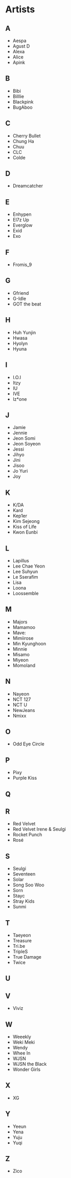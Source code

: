 # Artists 
## A
- Aespa
- Agust D
- Alexa
- Alice
- Apink
## B
- Bibi 
- Billlie 
- Blackpink
- BugAboo
## C
- Cherry Bullet
- Chung Ha
- Chuu
- CLC
- Colde
## D
- Dreamcatcher
## E
- Enhypen
- El7z Up
- Everglow
- Exid 
- Exo
## F
- Fromis_9
## G
- Gfriend
- G-Idle
- GOT the beat
## H
- Huh Yunjin
- Hwasa
- Hyolyn
- Hyuna
## I
- I.O.I
- Itzy
- IU
- IVE
- Iz*one
## J
- Jamie
- Jennie
- Jeon Somi
- Jeon Soyeon
- Jessi
- Jihyo
- Jini
- Jisoo
- Jo Yuri
- Joy
## K
- K/DA
- Kard 
- Kep1er 
- Kim Sejeong
- Kiss of Life
- Kwon Eunbi
## L
- Lapillus
- Lee Chae Yeon
- Lee Suhyun
- Le Sserafim
- Lisa
- Loona 
- Loossemble
## M
- Majors
- Mamamoo
- Mave:
- Mimiirose
- Min Kyunghoon
- Minnie
- Misamo
- Miyeon
- Momoland
## N
- Nayeon
- NCT 127
- NCT U 
- NewJeans
- Nmixx 
## O
- Odd Eye Circle
## P
- Pixy
- Purple Kiss
## Q
## R
- Red Velvet
- Red Velvet Irene & Seulgi
- Rocket Punch
- Rosé
## S
- Seulgi
- Seventeen
- Solar
- Song Soo Woo
- Sorn
- Stayc 
- Stray Kids
- Sunmi
## T
- Taeyeon
- Treasure
- Tri.be 
- TripleS 
- True Damage
- Twice 
## U
## V
- Viviz
## W
- Weeekly
- Weki Meki 
- Wendy
- Whee In
- WJSN 
- WJSN the Black
- Wonder Girls
## X
- XG
## Y
- Yeeun
- Yena
- Yuju
- Yuqi
## Z
- Zico